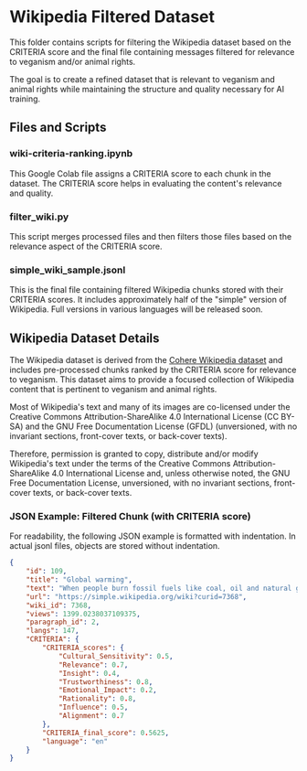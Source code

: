 # Wikipedia Filtered Dataset

This folder contains scripts for filtering the Wikipedia dataset based on the CRITERIA score and the final file containing messages filtered for relevance to veganism and/or animal rights.

The goal is to create a refined dataset that is relevant to veganism and animal rights while maintaining the structure and quality necessary for AI training.

## Files and Scripts

### wiki-criteria-ranking.ipynb

This Google Colab file assigns a CRITERIA score to each chunk in the dataset. The CRITERIA score helps in evaluating the content's relevance and quality.

### filter_wiki.py

This script merges processed files and then filters those files based on the relevance aspect of the CRITERIA score.

### simple_wiki_sample.jsonl

This is the final file containing filtered Wikipedia chunks stored with their CRITERIA scores. It includes approximately half of the "simple" version of Wikipedia. Full versions in various languages will be released soon.

## Wikipedia Dataset Details

The Wikipedia dataset is derived from the [Cohere Wikipedia dataset](https://huggingface.co/datasets/Cohere/wikipedia-22-12) and includes pre-processed chunks ranked by the CRITERIA score for relevance to veganism. This dataset aims to provide a focused collection of Wikipedia content that is pertinent to veganism and animal rights.

Most of Wikipedia's text and many of its images are co-licensed under the Creative Commons Attribution-ShareAlike 4.0 International License (CC BY-SA) and the GNU Free Documentation License (GFDL) (unversioned, with no invariant sections, front-cover texts, or back-cover texts).

Therefore, permission is granted to copy, distribute and/or modify Wikipedia's text under the terms of the Creative Commons Attribution-ShareAlike 4.0 International License and, unless otherwise noted, the GNU Free Documentation License, unversioned, with no invariant sections, front-cover texts, or back-cover texts.

### JSON Example: Filtered Chunk (with CRITERIA score)

For readability, the following JSON example is formatted with indentation. In actual jsonl files, objects are stored without indentation.

```json
{
    "id": 109,
    "title": "Global warming",
    "text": "When people burn fossil fuels like coal, oil and natural gas this adds carbon dioxide into the air. This is because fossil fuels contain lots of carbon and burning means joining most of the atoms in the fuel with oxygen. When people cut down many trees (deforestation), this means less carbon dioxide is taken out of the atmosphere by those plants. Animals which have four places in their stomachs, like cows and sheep, also cause global warming, because their burps contain a greenhouse gas called methane.",
    "url": "https://simple.wikipedia.org/wiki?curid=7368",
    "wiki_id": 7368,
    "views": 1399.0238037109375,
    "paragraph_id": 2,
    "langs": 147,
    "CRITERIA": {
        "CRITERIA_scores": {
            "Cultural_Sensitivity": 0.5,
            "Relevance": 0.7,
            "Insight": 0.4,
            "Trustworthiness": 0.8,
            "Emotional_Impact": 0.2,
            "Rationality": 0.8,
            "Influence": 0.5,
            "Alignment": 0.7
        },
        "CRITERIA_final_score": 0.5625,
        "language": "en"
    }
}
